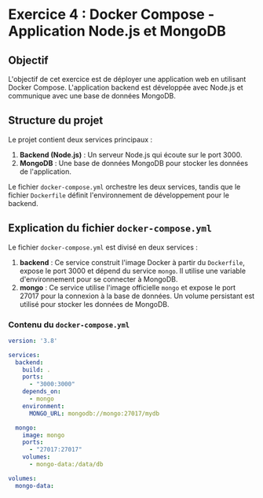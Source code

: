 # Exercice 4 : Docker Compose - Application Node.js et MongoDB

## Objectif

L'objectif de cet exercice est de déployer une application web en utilisant Docker Compose. L'application backend est développée avec Node.js et communique avec une base de données MongoDB. 

## Structure du projet

Le projet contient deux services principaux :
1. **Backend (Node.js)** : Un serveur Node.js qui écoute sur le port 3000.
2. **MongoDB** : Une base de données MongoDB pour stocker les données de l'application.

Le fichier `docker-compose.yml` orchestre les deux services, tandis que le fichier `Dockerfile` définit l'environnement de développement pour le backend.

## Explication du fichier `docker-compose.yml`

Le fichier `docker-compose.yml` est divisé en deux services :
1. **backend** : Ce service construit l'image Docker à partir du `Dockerfile`, expose le port 3000 et dépend du service `mongo`. Il utilise une variable d'environnement pour se connecter à MongoDB.
2. **mongo** : Ce service utilise l'image officielle `mongo` et expose le port 27017 pour la connexion à la base de données. Un volume persistant est utilisé pour stocker les données de MongoDB.

### Contenu du `docker-compose.yml`

```yaml
version: '3.8'

services:
  backend:
    build: .
    ports:
      - "3000:3000"
    depends_on:
      - mongo
    environment:
      MONGO_URL: mongodb://mongo:27017/mydb

  mongo:
    image: mongo
    ports:
      - "27017:27017"
    volumes:
      - mongo-data:/data/db

volumes:
  mongo-data:
